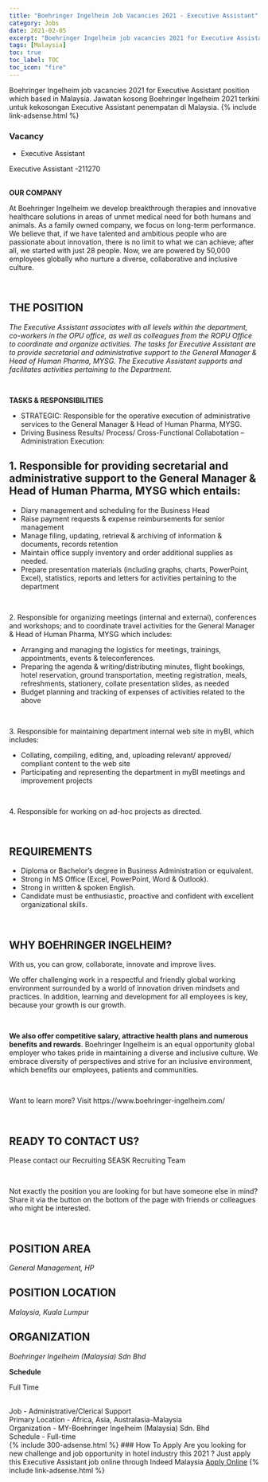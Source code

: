 ```yaml
---
title: "Boehringer Ingelheim Job Vacancies 2021 - Executive Assistant" 
category: Jobs 
date: 2021-02-05 
excerpt: "Boehringer Ingelheim job vacancies 2021 for Executive Assistant position which based in Malaysia. Jawatan kosong Boehringer Ingelheim 2021 terkini untuk kekosongan Executive Assistant penempatan di Malaysia" 
tags: [Malaysia] 
toc: true 
toc_label: TOC 
toc_icon: "fire" 
--- 
```


Boehringer Ingelheim job vacancies 2021 for Executive Assistant position which based in Malaysia. Jawatan kosong Boehringer Ingelheim 2021 terkini untuk kekosongan Executive Assistant penempatan di Malaysia. 
{% include link-adsense.html %} 
### Vacancy 
- Executive Assistant 
<div><div><div>Executive Assistant -211270</div><div></div><br>
<div><div>
<p><b>
OUR COMPANY</b></p>
<p>At Boehringer Ingelheim we develop breakthrough therapies and innovative healthcare solutions in areas of unmet medical need for both humans and animals. As a family owned company, we focus on long-term performance. We believe that, if we have talented and ambitious people who are passionate about innovation, there is no limit to what we can achieve; after all, we started with just 28 people. Now, we are powered by 50,000 employees globally who nurture a diverse, collaborative and inclusive culture.</p><br>
<h2>THE POSITION</h2>
<p><i>The Executive Assistant associates with all levels within the department, co-workers in the OPU office, as well as colleagues from the ROPU Office to coordinate and organize activities. The tasks for Executive Assistant are to provide secretarial and administrative support to the General Manager &amp; Head of Human Pharma, MYSG. The Executive Assistant supports and facilitates activities pertaining to the Department.</i></p><br>
<p></p>
<p><b>TASKS &amp; RESPONSIBILITIES</b></p>
<ul><li>STRATEGIC: Responsible for the operative execution of administrative services to the General Manager &amp; Head of Human Pharma, MYSG.</li>
<li>Driving Business Results/ Process/ Cross-Functional Collabotation &#8211; Administration Execution:</li>
</ul><h2>1. Responsible for providing secretarial and administrative support to the General Manager &amp; Head of Human Pharma, MYSG which entails:</h2>
<ul><li>Diary management and scheduling for the Business Head</li>
<li>Raise payment requests &amp; expense reimbursements for senior management</li>
<li>Manage filing, updating, retrieval &amp; archiving of information &amp; documents, records retention</li>
<li>Maintain office supply inventory and order additional supplies as needed.
</li><li>Prepare presentation materials (including graphs, charts, PowerPoint, Excel), statistics, reports and letters for activities pertaining to the department</li></ul><br>
<p>
</p><p>2. Responsible for organizing meetings (internal and external), conferences and workshops; and to coordinate travel activities for the General Manager &amp; Head of Human Pharma, MYSG which includes:</p>
<ul><li>Arranging and managing the logistics for meetings, trainings, appointments, events &amp; teleconferences.
</li><li>Preparing the agenda &amp; writing/distributing minutes, flight bookings, hotel reservation, ground transportation, meeting registration, meals, refreshments, stationery, collate presentation slides, as needed</li>
<li>Budget planning and tracking of expenses of activities related to the above</li></ul><br>
<p>3. Responsible for maintaining department internal web site in myBI, which includes:</p>
<ul><li>Collating, compiling, editing, and, uploading relevant/ approved/ compliant content to the web site</li>
<li>Participating and representing the department in myBI meetings and improvement projects</li></ul><br>
<p>
</p><p>4. Responsible for working on ad-hoc projects as directed.</p><br>
<p></p>
<h2>REQUIREMENTS</h2>
<ul><li>Diploma or Bachelor&#8217;s degree in Business Administration or equivalent.</li>
<li>Strong in MS Office (Excel, PowerPoint, Word &amp; Outlook).</li>
<li>Strong in written &amp; spoken English.</li>
<li>Candidate must be enthusiastic, proactive and confident with excellent organizational skills.</li></ul><br>
<p>
</p><h2>WHY BOEHRINGER INGELHEIM?</h2>
<p>With us, you can grow, collaborate, innovate and improve lives.<br>
</p><p></p><p>We offer challenging work in a respectful and friendly global working environment surrounded by a world of innovation driven mindsets and practices. In addition, learning and development for all employees is key, because your growth is our growth.</p><br>
<p></p>
<p><b>We also offer competitive salary, attractive health plans and numerous benefits and rewards</b>. Boehringer Ingelheim is an equal opportunity global employer who takes pride in maintaining a diverse and inclusive culture. We embrace diversity of perspectives and strive for an inclusive environment, which benefits our employees, patients and communities.</p><br>
<p></p>
<p>Want to learn more? Visit https://www.boehringer-ingelheim.com/</p><br>
<p></p>
<h2>READY TO CONTACT US?</h2>
<p>Please contact our Recruiting SEASK Recruiting Team</p><br>
<p></p>
<p>Not exactly the position you are looking for but have someone else in mind? Share it via the button on the bottom of the page with friends or colleagues who might be interested.</p><br>
<p></p>
<h2>POSITION AREA</h2>
<p><i>General Management, HP</i></p>
<h2>POSITION LOCATION</h2>
<p><i>Malaysia, Kuala Lumpur</i></p>
<h2>ORGANIZATION</h2>
<p><i>Boehringer Ingelheim (Malaysia) Sdn Bhd</i></p>
<p><b>Schedule</b></p>
<p>Full Time</p><br>
</div><div></div><div>
</div></div><div>
Job - Administrative/Clerical Support</div><div>
Primary Location - Africa, Asia, Australasia-Malaysia</div><div>
Organization - MY-Boehringer Ingelheim (Malaysia) Sdn. Bhd</div><div>
Schedule - Full-time</div></div></div> 
{% include 300-adsense.html %} 
### How To Apply 
Are you looking for new challenge and job opportunity in hotel industry this 2021 ?
Just apply this Executive Assistant job online through Indeed Malaysia 
<a href="https://malaysia.indeed.com/viewjob?jk=3ddce2995faeabc0" class="btn btn--info" target="_blank" rel="nofollow noopenner">Apply Online</a> 
{% include link-adsense.html %} 